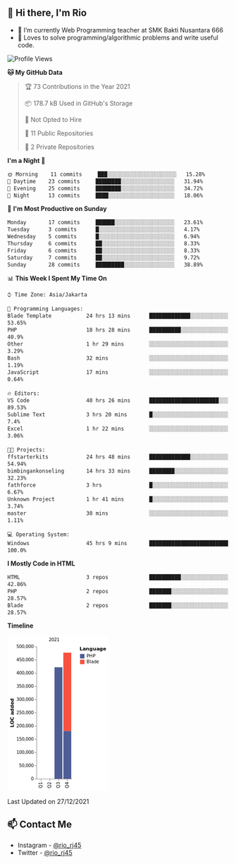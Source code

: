 ## 👋 Hi there, I'm Rio 

-  🔭 I’m currently Web Programming teacher at SMK Bakti Nusantara 666
-  💬 Loves to solve programming/algorithmic problems and write useful code.

<!--START_SECTION:waka-->
![Profile Views](http://img.shields.io/badge/Profile%20Views-2-blue)

**🐱 My GitHub Data** 

> 🏆 73 Contributions in the Year 2021
 > 
> 📦 178.7 kB Used in GitHub's Storage 
 > 
> 🚫 Not Opted to Hire
 > 
> 📜 11 Public Repositories 
 > 
> 🔑 2 Private Repositories  
 > 
**I'm a Night 🦉** 

```text
🌞 Morning    11 commits     ███░░░░░░░░░░░░░░░░░░░░░░   15.28% 
🌆 Daytime    23 commits     ████████░░░░░░░░░░░░░░░░░   31.94% 
🌃 Evening    25 commits     ████████░░░░░░░░░░░░░░░░░   34.72% 
🌙 Night      13 commits     ████░░░░░░░░░░░░░░░░░░░░░   18.06%

```
📅 **I'm Most Productive on Sunday** 

```text
Monday       17 commits     ██████░░░░░░░░░░░░░░░░░░░   23.61% 
Tuesday      3 commits      █░░░░░░░░░░░░░░░░░░░░░░░░   4.17% 
Wednesday    5 commits      █░░░░░░░░░░░░░░░░░░░░░░░░   6.94% 
Thursday     6 commits      ██░░░░░░░░░░░░░░░░░░░░░░░   8.33% 
Friday       6 commits      ██░░░░░░░░░░░░░░░░░░░░░░░   8.33% 
Saturday     7 commits      ██░░░░░░░░░░░░░░░░░░░░░░░   9.72% 
Sunday       28 commits     █████████░░░░░░░░░░░░░░░░   38.89%

```


📊 **This Week I Spent My Time On** 

```text
⌚︎ Time Zone: Asia/Jakarta

💬 Programming Languages: 
Blade Template           24 hrs 13 mins      █████████████░░░░░░░░░░░░   53.65% 
PHP                      18 hrs 28 mins      ██████████░░░░░░░░░░░░░░░   40.9% 
Other                    1 hr 29 mins        ░░░░░░░░░░░░░░░░░░░░░░░░░   3.29% 
Bash                     32 mins             ░░░░░░░░░░░░░░░░░░░░░░░░░   1.19% 
JavaScript               17 mins             ░░░░░░░░░░░░░░░░░░░░░░░░░   0.64%

🔥 Editors: 
VS Code                  40 hrs 26 mins      ██████████████████████░░░   89.53% 
Sublime Text             3 hrs 20 mins       █░░░░░░░░░░░░░░░░░░░░░░░░   7.4% 
Excel                    1 hr 22 mins        ░░░░░░░░░░░░░░░░░░░░░░░░░   3.06%

🐱‍💻 Projects: 
ffstarterkits            24 hrs 48 mins      █████████████░░░░░░░░░░░░   54.94% 
bimbingankonseling       14 hrs 33 mins      ████████░░░░░░░░░░░░░░░░░   32.23% 
fathforce                3 hrs               █░░░░░░░░░░░░░░░░░░░░░░░░   6.67% 
Unknown Project          1 hr 41 mins        █░░░░░░░░░░░░░░░░░░░░░░░░   3.74% 
master                   30 mins             ░░░░░░░░░░░░░░░░░░░░░░░░░   1.11%

💻 Operating System: 
Windows                  45 hrs 9 mins       █████████████████████████   100.0%

```

**I Mostly Code in HTML** 

```text
HTML                     3 repos             ██████████░░░░░░░░░░░░░░░   42.86% 
PHP                      2 repos             ███████░░░░░░░░░░░░░░░░░░   28.57% 
Blade                    2 repos             ███████░░░░░░░░░░░░░░░░░░   28.57%

```


**Timeline**

![Chart not found](https://raw.githubusercontent.com/neushepa/neushepa/main/charts/bar_graph.png) 


 Last Updated on 27/12/2021
<!--END_SECTION:waka-->

## 📫 Contact Me
- Instagram - [@rio_rj45](https://www.instagram.com/rio_rj45/)
- Twitter - [@rio_rj45](https://twitter.com/rio_rj45)
